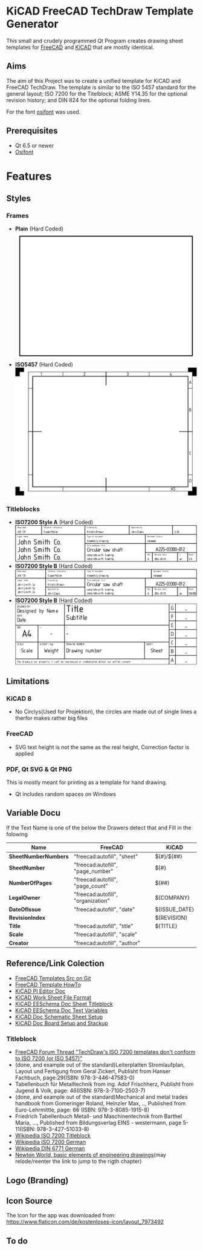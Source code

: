 # KiCAD FreeCAD TechDraw Template Generator

This small and crudely programmed Qt Program creates drawing sheet templates for [FreeCAD](https://freecad.org) and [KiCAD](https://kicad.org) that are mostly identical.

## Aims

The aim of this Project was to create a unified template for KiCAD and FreeCAD TechDraw. The template is similar to the ISO 5457 standard for the general layout; ISO 7200 for the Titelblock; ASME Y14.35 for the optional revision history; and DIN 824 for the optional folding lines. 

For the font [osifont](https://github.com/hikikomori82/osifont) was used.

## Prerequisites

* Qt 6.5 or newer
* [Osifont](https://github.com/hikikomori82/osifont)

# Features

## Styles

### Frames

* **Plain** (Hard Coded)
![Plain Frame](./Doc/Img/Frame_Plain.png)
* **ISO5457** (Hard Coded)
![Frame ISO5457](./Doc/Img/Frame_ISO5457.png)

### Titleblocks

* **ISO7200 Style A** (Hard Coded)
![TitleBlock ISO7200 Style A](./Doc/Img/TitleBlock_ISO7200_Style_A.png)
* **ISO7200 Style B** (Hard Coded)
![TitleBlock ISO7200 Style B](./Doc/Img/TitleBlock_ISO7200_Style_B.png)
* **ISO7200 Style B** (Hard Coded)
![TitleBlock_FreeCAD_Style_A](./Doc/Img/TitleBlock_FreeCAD_Style_A.png)

## Limitations

### KiCAD 8

* No Circlys(Used for Projektion), the circles are made out of single lines a therfor makes rather big files

### FreeCAD

* SVG text height is not the same as the real height, Correction factor is applied

### PDF, Qt SVG & Qt PNG
This is mostly meant for printing as a template for hand drawing.

* Qt includes random spaces on Windows


## Variable Docu

If the Text Name is one of the below the Drawers detect that and Fill in the folowing

| **Name**              | **FreeCAD**                        | **KiCAD**     |
|-----------------------|------------------------------------|---------------|
| **SheetNumberNumbers** | "freecad:autofill", "sheet"        | ${#}/${##}    |
| **SheetNumber**        | "freecad:autofill", "page_number"  | ${#}          |
| **NumberOfPages**     | "freecad:autofill", "page_count"   | ${##}         |
| **LegalOwner**        | "freecad:autofill", "organization" | ${COMPANY}    |
| **DateOfIssue**       | "freecad:autofill", "date"         | ${ISSUE_DATE} |
| **RevisionIndex**     |                                    | ${REVISION}   |
| **Title**             | "freecad:autofill", "title"        | ${TITLE}      |
| **Scale**             | "freecad:autofill", "scale"        |               |
| **Creator**           | "freecad:autofill", "author"       |               |

## Reference/Link Colection

* [FreeCAD Templates Src on Git](https://github.com/FreeCAD/FreeCAD/tree/main/src/Mod/TechDraw/Templates)
* [FreeCAD Template HowTo](https://wiki.freecad.org/TechDraw_TemplateHowTo#Remove_transformans_on_the_SVG)
* [KiCAD PI Editor Doc](https://docs.kicad.org/8.0/en/pl_editor/pl_editor.html)
* [KiCAD Work Sheet File Format](https://dev-docs.kicad.org/en/file-formats/sexpr-worksheet/)
* [KiCAD EESchema Doc Sheet Titleblock](https://docs.kicad.org/8.0/en/eeschema/eeschema.html#sheet-title-block)
* [KiCAD EESchema Doc Text Variables](https://docs.kicad.org/8.0/en/eeschema/eeschema.html#text-variables)
* [KiCAD Doc Schematic Sheet Setup](https://docs.kicad.org/8.0/en/getting_started_in_kicad/getting_started_in_kicad.html#schematic_sheet_setup)
* [KiCAD Doc Board Setup and Stackup](https://docs.kicad.org/8.0/en/getting_started_in_kicad/getting_started_in_kicad.html#board_setup_and_stackup)


### Titleblock
* [FreeCAD Forum Thread "TechDraw's ISO 7200 templates don't conform to ISO 7200 (or ISO 5457)"](https://forum.freecad.org/viewtopic.php?t=85519)
* (done, and example out of the standard)Leiterplatten Stromlaufplan, Layout und Fertigung from Geral Zickert, Publisht from Hanser Fachbuch, page:29(ISBN: 978-3-446-47583-0)
* Tabellenbuch für Metalltechnik from ing. Adof Frischherz, Publisht from Jugend & Volk, page: 46(ISBN: 978-3-7100-2503-7)
* (done, and example out of the standard)Mechanical and metal trades handbook from Gomeringer Roland, Heinzler Max, .., Published from Euro-Lehrmittle, page: 66 (ISBN: 978-3-8085-1915-8)
* Friedrich Tabellenbuch Metall- und Maschinentechnik from Barthel Maria, ..., Published from Bildungsverlag EINS - westermann, page 5-11(ISBN: 978-3-427-51033-8)
* [Wikipedia ISO 7200 Titleblock](https://en.wikipedia.org/wiki/File:Title_block_EN_ISO_7200.svg)
* [Wikipedia ISO 7200 German](https://de.wikipedia.org/wiki/ISO_7200)
* [Wikipedia DIN 6771 German](https://de.wikipedia.org/wiki/DIN_6771)
* [Newton World, basic elements of engineering drawings](https://newtonianworld.com/mechanical-design-engineering-topics/engineering-drawings/basic-elements-of-engineering-drawings/#elementor-toc__heading-anchor-7)(may relode/reenter the link to jump to the rigth chapter)

## Logo (Branding)

## Icon Source
The Icon for the app was downloaded from: https://www.flaticon.com/de/kostenloses-icon/layout_7973492

## To do


